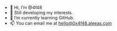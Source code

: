 - 👋 Hi, I’m @4f48
- 👀 Still developing my interests.
- 🌱 I’m currently learning GitHub.
- 📫 You can email me at hello@0x4f48.aleeas.com

<!---
4f48/4f48 is a ✨ special ✨ repository because its `README.md` (this file) appears on your GitHub profile.
You can click the Preview link to take a look at your changes.
--->
